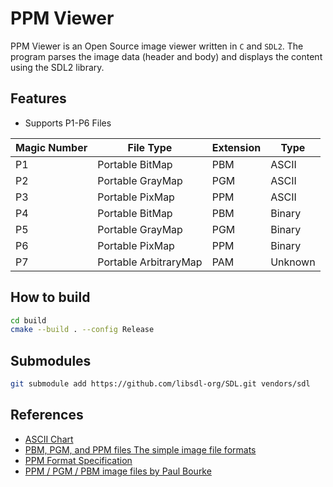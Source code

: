 # PPM Viewer

PPM Viewer is an Open Source image viewer written in `C` and `SDL2`.
The program parses the image data (header and body) and displays the content
using the SDL2 library.

## Features

- Supports P1-P6 Files

| Magic Number | File Type             | Extension | Type    |
| ------------ | --------------------- | --------- | ------- |
| P1           | Portable BitMap       | PBM       | ASCII   |
| P2           | Portable GrayMap      | PGM       | ASCII   |
| P3           | Portable PixMap       | PPM       | ASCII   |
| P4           | Portable BitMap       | PBM       | Binary  |
| P5           | Portable GrayMap      | PGM       | Binary  |
| P6           | Portable PixMap       | PPM       | Binary  |
| P7           | Portable ArbitraryMap | PAM       | Unknown |

## How to build

```bash
cd build
cmake --build . --config Release
```

## Submodules

```bash
git submodule add https://github.com/libsdl-org/SDL.git vendors/sdl
```

## References

- [ASCII Chart](https://en.cppreference.com/w/cpp/language/ascii)
- [PBM, PGM, and PPM files The simple image file formats](http://utk.claranguyen.me/guide.php?id=ppm)
- [PPM Format Specification](https://netpbm.sourceforge.net/doc/ppm.html)
- [PPM / PGM / PBM image files by Paul Bourke](https://paulbourke.net/dataformats/ppm)
